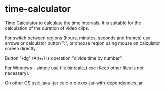 # time-calculator
Time Calculator to calculate the time intervals.
It is suitable for the calculation of the duration of video clips.


For switch between regions (hours, minutes, seconds and frames) use arrows or calculator button ":", 
or choose reqion using mouse on calculstor screen directly.

Button "/dg" (Alt+/) is operation "divide time by number".



For Windows - simple use file bin/calc_t.exe (Keep other files is not necessary).

On other OS use: java -jar calc-x.x-xxxx-jar-with-dependencies.jar